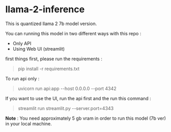 # llama-2-inference

This is quantized llama 2 7b model version.

You can running this model in two different ways with this repo : 
* Only API
* Using Web UI (streamlit)

first things first, please run the requirements :
> pip install -r requirements.txt

To run api only :
> uvicorn run api:app --host 0.0.0.0 --port 4342

If you want to use the UI, run the api first and the run this command :
> streamlit run streamlit.py --server.port=4343

**Note** : You need approximately 5 gb vram in order to run this model (7b ver) in your local machine.
